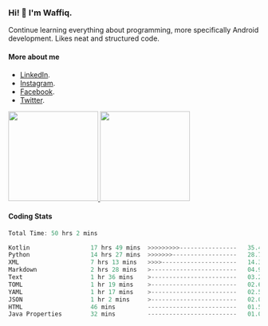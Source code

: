 ### Hi! 👋 I'm Waffiq.

Continue learning everything about programming, more specifically Android development. Likes neat and structured code.

#### More about me 
- [LinkedIn](https://www.linkedin.com/in/waffiqaziz/).
- [Instagram](https://www.instagram.com/waffiqaziz/).
- [Facebook](https://web.facebook.com/WaffiqAziz/).
- [Twitter](https://twitter.com/AzizWaffiq).

<p align="left">
<a href="https://github.com/waffiqaziz">
  <img height="180em" src="https://github-readme-stats-eight-theta.vercel.app/api?username=waffiqaziz&show_icons=true&theme=algolia&include_all_commits=true&count_private=true"/>
  <img height="180em" src="https://github-readme-stats-eight-theta.vercel.app/api/top-langs/?username=waffiqaziz&layout=compact&langs_count=8&theme=algolia"/>
</a>
</p>

#### Coding Stats
<!--START_SECTION:waka-->

```rust
Total Time: 50 hrs 2 mins

Kotlin                 17 hrs 49 mins  >>>>>>>>>----------------   35.46 %
Python                 14 hrs 27 mins  >>>>>>>------------------   28.77 %
XML                    7 hrs 13 mins   >>>>---------------------   14.36 %
Markdown               2 hrs 28 mins   >------------------------   04.93 %
Text                   1 hr 36 mins    >------------------------   03.20 %
TOML                   1 hr 19 mins    >------------------------   02.64 %
YAML                   1 hr 17 mins    >------------------------   02.56 %
JSON                   1 hr 2 mins     >------------------------   02.06 %
HTML                   46 mins         -------------------------   01.55 %
Java Properties        32 mins         -------------------------   01.09 %
```

<!--END_SECTION:waka-->
